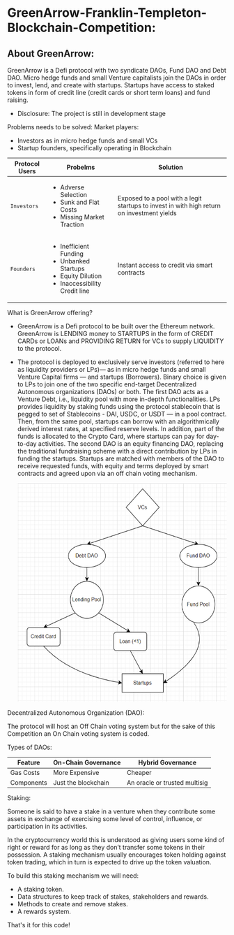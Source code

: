# GreenArrow-Franklin-Templeton-Blockchain-Competition:

## About GreenArrow:

GreenArrow is a Defi protocol with two syndicate DAOs, Fund DAO and Debt DAO. Micro hedge funds and small Venture capitalists join the DAOs in order to invest, lend, and create with startups. Startups have access to staked tokens in form of credit line (credit cards or short term loans) and fund raising.

- Disclosure: The project is still in development stage 

Problems needs to be solved:
Market players: 
- Investors as in micro hedge funds and small VCs
- Startup founders, specifically operating in Blockchain

| Protocol Users    | Probelms |Solution            |
| ---------- | ------------------- | ----------------------------- |
| `Investors`  | <ul><li>Adverse Selection</li><li>Sunk and Flat Costs</li><li>Missing Market Traction</li></ul>| Exposed to a pool with a legit startups to invest in with high return on investment yields    |
| `Founders` | <ul><li>Inefficient Funding</li><li>Unbanked Startups</li><li>Equity Dilution</li><li>Inaccessibility Credit line</li></ul> | Instant access to credit via smart contracts |

What is GreenArrow offering?
- GreenArrow is a Defi protocol to be built over the Ethereum network. GreenArrow is LENDING money to STARTUPS in the form of CREDIT CARDs or LOANs and PROVIDING RETURN for VCs to supply LIQUIDITY to the protocol.

- The protocol is deployed to exclusively serve investors (referred to here as liquidity providers or LPs)— as in micro hedge funds and small Venture Capital firms — and startups (Borrowers). Binary choice is given to LPs to join one of the two specific end-target Decentralized Autonomous organizations (DAOs) or both. The first DAO acts as a Venture Debt, i.e., liquidity pool with more in-depth functionalities. LPs provides liquidity by staking funds using the protocol stablecoin that is pegged to set of Stablecoins - DAI, USDC, or USDT — in a pool contract. Then, from the same pool, startups can borrow with an algorithmically derived interest rates, at specified reserve levels. In addition, part of the funds is allocated to the Crypto Card, where startups can pay for day-to-day activities. The second DAO is an equity financing DAO, replacing the traditional fundraising scheme with a direct contribution by LPs in funding the startups. Startups are matched with members of the DAO to receive requested funds, with equity and terms deployed by smart contracts and agreed upon via an off chain voting mechanism.


  <img src="https://github.com/TarekMohammad1/GreenArrow-Franklin-Templeton-Blockchain-Competition/blob/main/Staking%20Pool%20for%20Liquidity%20Providers/Diagram_GreenArrow_Process.png" alt="GreenArrow Workflow" width="500" height="500" title="GreenArrow Workflow">



Decentralized Autonomous Organization (DAO):

The protocol will host an Off Chain voting system but for the sake of this Competition an On Chain voting system is coded.

Types of DAOs:

| Feature    | On-Chain Governance | Hybrid Governance             |
| ---------- | ------------------- | ----------------------------- |
| Gas Costs  | More Expensive      | Cheaper                       |
| Components | Just the blockchain | An oracle or trusted multisig |

Staking:

Someone is said to have a stake in a venture when they contribute some assets in exchange of exercising some level of control, influence, or participation in its activities.

In the cryptocurrency world this is understood as giving users some kind of right or reward for as long as they don’t transfer some tokens in their possession. A staking mechanism usually encourages token holding against token trading, which in turn is expected to drive up the token valuation.

To build this staking mechanism we will need:

- A staking token.
- Data structures to keep track of stakes, stakeholders and rewards.
- Methods to create and remove stakes.
- A rewards system.

That's it for this code!



 
